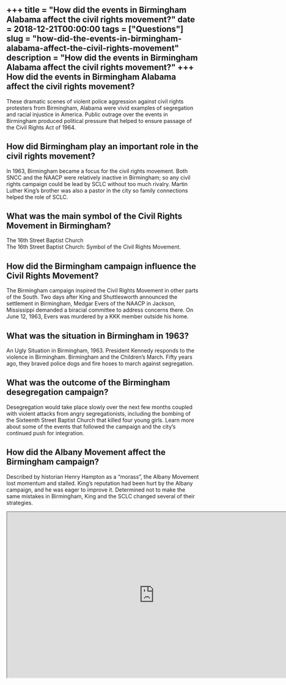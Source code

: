 +++
title = "How did the events in Birmingham Alabama affect the civil rights movement?"
date = 2018-12-21T00:00:00
tags = ["Questions"]
slug = "how-did-the-events-in-birmingham-alabama-affect-the-civil-rights-movement"
description = "How did the events in Birmingham Alabama affect the civil rights movement?"
+++
How did the events in Birmingham Alabama affect the civil rights movement?
--------------------------------------------------------------------------

These dramatic scenes of violent police aggression against civil rights protesters from Birmingham, Alabama were vivid examples of segregation and racial injustice in America. Public outrage over the events in Birmingham produced political pressure that helped to ensure passage of the Civil Rights Act of 1964.

How did Birmingham play an important role in the civil rights movement?
-----------------------------------------------------------------------

In 1963, Birmingham became a focus for the civil rights movement. Both SNCC and the NAACP were relatively inactive in Birmingham; so any civil rights campaign could be lead by SCLC without too much rivalry. Martin Luther King’s brother was also a pastor in the city so family connections helped the role of SCLC.

What was the main symbol of the Civil Rights Movement in Birmingham?
--------------------------------------------------------------------

The 16th Street Baptist Church  
The 16th Street Baptist Church: Symbol of the Civil Rights Movement.

How did the Birmingham campaign influence the Civil Rights Movement?
--------------------------------------------------------------------

The Birmingham campaign inspired the Civil Rights Movement in other parts of the South. Two days after King and Shuttlesworth announced the settlement in Birmingham, Medgar Evers of the NAACP in Jackson, Mississippi demanded a biracial committee to address concerns there. On June 12, 1963, Evers was murdered by a KKK member outside his home.

What was the situation in Birmingham in 1963?
---------------------------------------------

An Ugly Situation in Birmingham, 1963. President Kennedy responds to the violence in Birmingham. Birmingham and the Children’s March. Fifty years ago, they braved police dogs and fire hoses to march against segregation.

What was the outcome of the Birmingham desegregation campaign?
--------------------------------------------------------------

Desegregation would take place slowly over the next few months coupled with violent attacks from angry segregationists, including the bombing of the Sixteenth Street Baptist Church that killed four young girls. Learn more about some of the events that followed the campaign and the city’s continued push for integration.

How did the Albany Movement affect the Birmingham campaign?
-----------------------------------------------------------

Described by historian Henry Hampton as a “morass”, the Albany Movement lost momentum and stalled. King’s reputation had been hurt by the Albany campaign, and he was eager to improve it. Determined not to make the same mistakes in Birmingham, King and the SCLC changed several of their strategies.

<iframe allow="accelerometer; autoplay; clipboard-write; encrypted-media; gyroscope; picture-in-picture" allowfullscreen="" class="__youtube_prefs__  epyt-is-override  no-lazyload" data-no-lazy="1" data-origheight="433" data-origwidth="770" data-skipgform_ajax_framebjll="" height="433" id="_ytid_38199" loading="lazy" src="https://www.youtube.com/embed/uet4dTIVSIo?enablejsapi=1&autoplay=0&cc_load_policy=0&cc_lang_pref=&iv_load_policy=1&loop=0&modestbranding=0&rel=1&fs=1&playsinline=0&autohide=2&theme=dark&color=red&controls=1&" title="YouTube player" width="770"></iframe>
